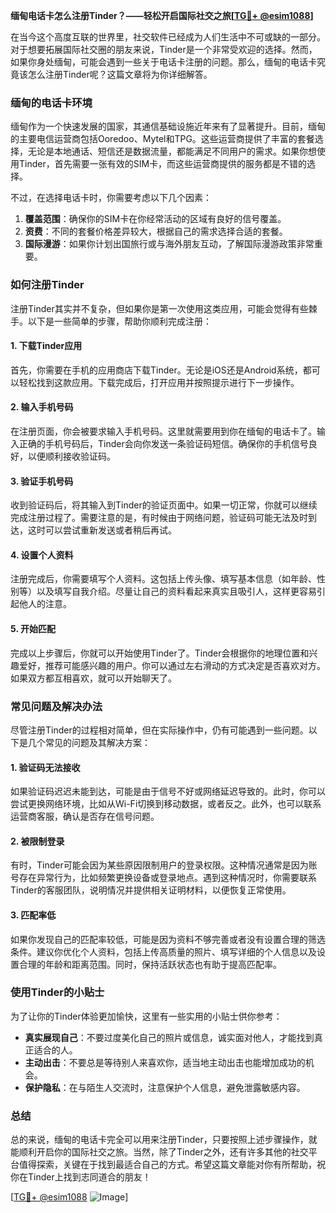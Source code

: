 **缅甸电话卡怎么注册Tinder？——轻松开启国际社交之旅[[TG💪+ @esim1088](https://t.me/s/esim1088)]**

在当今这个高度互联的世界里，社交软件已经成为人们生活中不可或缺的一部分。对于想要拓展国际社交圈的朋友来说，Tinder是一个非常受欢迎的选择。然而，如果你身处缅甸，可能会遇到一些关于电话卡注册的问题。那么，缅甸的电话卡究竟该怎么注册Tinder呢？这篇文章将为你详细解答。

### **缅甸的电话卡环境**

缅甸作为一个快速发展的国家，其通信基础设施近年来有了显著提升。目前，缅甸的主要电信运营商包括Ooredoo、Mytel和TPG。这些运营商提供了丰富的套餐选择，无论是本地通话、短信还是数据流量，都能满足不同用户的需求。如果你想使用Tinder，首先需要一张有效的SIM卡，而这些运营商提供的服务都是不错的选择。

不过，在选择电话卡时，你需要考虑以下几个因素：

1. **覆盖范围**：确保你的SIM卡在你经常活动的区域有良好的信号覆盖。
2. **资费**：不同的套餐价格差异较大，根据自己的需求选择合适的套餐。
3. **国际漫游**：如果你计划出国旅行或与海外朋友互动，了解国际漫游政策非常重要。

### **如何注册Tinder**

注册Tinder其实并不复杂，但如果你是第一次使用这类应用，可能会觉得有些棘手。以下是一些简单的步骤，帮助你顺利完成注册：

#### **1. 下载Tinder应用**
首先，你需要在手机的应用商店下载Tinder。无论是iOS还是Android系统，都可以轻松找到这款应用。下载完成后，打开应用并按照提示进行下一步操作。

#### **2. 输入手机号码**
在注册页面，你会被要求输入手机号码。这里就需要用到你在缅甸的电话卡了。输入正确的手机号码后，Tinder会向你发送一条验证码短信。确保你的手机信号良好，以便顺利接收验证码。

#### **3. 验证手机号码**
收到验证码后，将其输入到Tinder的验证页面中。如果一切正常，你就可以继续完成注册过程了。需要注意的是，有时候由于网络问题，验证码可能无法及时到达，这时可以尝试重新发送或者稍后再试。

#### **4. 设置个人资料**
注册完成后，你需要填写个人资料。这包括上传头像、填写基本信息（如年龄、性别等）以及填写自我介绍。尽量让自己的资料看起来真实且吸引人，这样更容易引起他人的注意。

#### **5. 开始匹配**
完成以上步骤后，你就可以开始使用Tinder了。Tinder会根据你的地理位置和兴趣爱好，推荐可能感兴趣的用户。你可以通过左右滑动的方式决定是否喜欢对方。如果双方都互相喜欢，就可以开始聊天了。

### **常见问题及解决办法**

尽管注册Tinder的过程相对简单，但在实际操作中，仍有可能遇到一些问题。以下是几个常见的问题及其解决方案：

#### **1. 验证码无法接收**
如果验证码迟迟未能到达，可能是由于信号不好或网络延迟导致的。此时，你可以尝试更换网络环境，比如从Wi-Fi切换到移动数据，或者反之。此外，也可以联系运营商客服，确认是否存在信号问题。

#### **2. 被限制登录**
有时，Tinder可能会因为某些原因限制用户的登录权限。这种情况通常是因为账号存在异常行为，比如频繁更换设备或登录地点。遇到这种情况时，你需要联系Tinder的客服团队，说明情况并提供相关证明材料，以便恢复正常使用。

#### **3. 匹配率低**
如果你发现自己的匹配率较低，可能是因为资料不够完善或者没有设置合理的筛选条件。建议你优化个人资料，包括上传高质量的照片、填写详细的个人信息以及设置合理的年龄和距离范围。同时，保持活跃状态也有助于提高匹配率。

### **使用Tinder的小贴士**

为了让你的Tinder体验更加愉快，这里有一些实用的小贴士供你参考：

- **真实展现自己**：不要过度美化自己的照片或信息，诚实面对他人，才能找到真正适合的人。
- **主动出击**：不要总是等待别人来喜欢你，适当地主动出击也能增加成功的机会。
- **保护隐私**：在与陌生人交流时，注意保护个人信息，避免泄露敏感内容。

### **总结**

总的来说，缅甸的电话卡完全可以用来注册Tinder，只要按照上述步骤操作，就能顺利开启你的国际社交之旅。当然，除了Tinder之外，还有许多其他的社交平台值得探索，关键在于找到最适合自己的方式。希望这篇文章能对你有所帮助，祝你在Tinder上找到志同道合的朋友！

[[TG💪+ @esim1088](https://t.me/s/esim1088) ![Image](https://i.postimg.cc/4NQfJmqS/Snipaste-2025-05-13-00-14-12.png)]